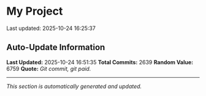 # My Project


Last updated: 2025-10-24 16:25:37






















































































































































































































































































































































































































































































































































































































































































































































































































































































































































































































































































































































































































































































































































































































































































































































































































































































































































































































































































































































































































































































































































































































































































































































































































































































































































































































































































































































































































































































































































































































































































































































## Auto-Update Information

**Last Updated:** 2025-10-24 16:51:35
**Total Commits:** 2639
**Random Value:** 6759
**Quote:** _Git commit, git paid._

---
_This section is automatically generated and updated._